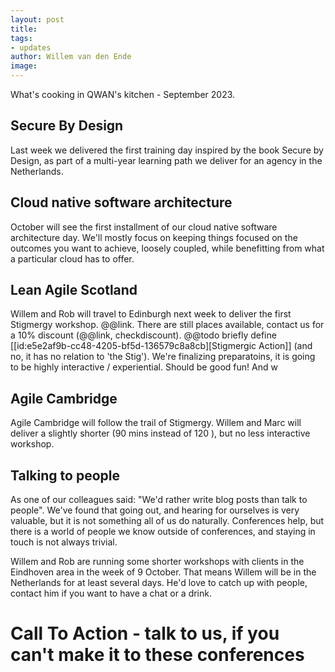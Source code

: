 ```yaml
---
layout: post
title: 
tags:
- updates
author: Willem van den Ende
image: 
---
```



What's cooking in QWAN's kitchen - September 2023.
## Secure By Design
Last week we delivered the first training day inspired by the book Secure by Design, as part of a multi-year learning path we deliver for an agency in the Netherlands.
## Cloud native software architecture
October will see the first installment of our cloud native software architecture day. We'll mostly focus on keeping things focused on the outcomes you want to achieve, loosely coupled, while benefitting from what a particular cloud has to offer.
## Lean Agile Scotland
Willem and Rob will travel to Edinburgh next week to deliver the first Stigmergy workshop. @@link. There are still places available, contact us for a 10% discount (@@link, checkdiscount). @@todo briefly define [[id:e5e2af9b-cc48-4205-bf5d-136579c8a8cb][Stigmergic Action]] (and no, it has no relation to 'the Stig'). We're finalizing preparatoins, it is going to be highly interactive / experiential. Should be good fun! And w
## Agile Cambridge

Agile Cambridge will follow the trail of Stigmergy. Willem and Marc will deliver a slightly shorter (90 mins instead of 120 ), but no less interactive workshop.

## Talking to people
As one of our colleagues said: "We'd rather write blog posts than talk to people". We've found that going out, and hearing for ourselves is very valuable, but it is not something all of us do naturally. Conferences help, but there is a world of people we know outside of conferences, and staying in touch is not always trivial.

Willem and Rob are running some shorter workshops with clients in the Eindhoven area in the week of 9 October. That means Willem will be in the Netherlands for at least several days. He'd love to catch up with people, contact him if you want to have a chat or a drink.

# Call To Action - talk to us, if you can't make it to these conferences
